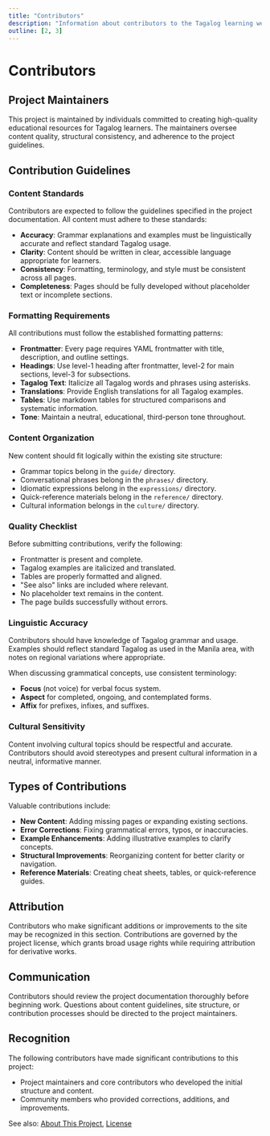 ```yaml
---
title: "Contributors"
description: "Information about contributors to the Tagalog learning website and contribution guidelines."
outline: [2, 3]
---
```


# Contributors

## Project Maintainers

This project is maintained by individuals committed to creating high-quality educational resources for Tagalog learners. The maintainers oversee content quality, structural consistency, and adherence to the project guidelines.

## Contribution Guidelines

### Content Standards

Contributors are expected to follow the guidelines specified in the project documentation. All content must adhere to these standards:

- **Accuracy**: Grammar explanations and examples must be linguistically accurate and reflect standard Tagalog usage.
- **Clarity**: Content should be written in clear, accessible language appropriate for learners.
- **Consistency**: Formatting, terminology, and style must be consistent across all pages.
- **Completeness**: Pages should be fully developed without placeholder text or incomplete sections.

### Formatting Requirements

All contributions must follow the established formatting patterns:

- **Frontmatter**: Every page requires YAML frontmatter with title, description, and outline settings.
- **Headings**: Use level-1 heading after frontmatter, level-2 for main sections, level-3 for subsections.
- **Tagalog Text**: Italicize all Tagalog words and phrases using asterisks.
- **Translations**: Provide English translations for all Tagalog examples.
- **Tables**: Use markdown tables for structured comparisons and systematic information.
- **Tone**: Maintain a neutral, educational, third-person tone throughout.

### Content Organization

New content should fit logically within the existing site structure:

- Grammar topics belong in the `guide/` directory.
- Conversational phrases belong in the `phrases/` directory.
- Idiomatic expressions belong in the `expressions/` directory.
- Quick-reference materials belong in the `reference/` directory.
- Cultural information belongs in the `culture/` directory.

### Quality Checklist

Before submitting contributions, verify the following:

- Frontmatter is present and complete.
- Tagalog examples are italicized and translated.
- Tables are properly formatted and aligned.
- "See also" links are included where relevant.
- No placeholder text remains in the content.
- The page builds successfully without errors.

### Linguistic Accuracy

Contributors should have knowledge of Tagalog grammar and usage. Examples should reflect standard Tagalog as used in the Manila area, with notes on regional variations where appropriate.

When discussing grammatical concepts, use consistent terminology:

- **Focus** (not voice) for verbal focus system.
- **Aspect** for completed, ongoing, and contemplated forms.
- **Affix** for prefixes, infixes, and suffixes.

### Cultural Sensitivity

Content involving cultural topics should be respectful and accurate. Contributors should avoid stereotypes and present cultural information in a neutral, informative manner.

## Types of Contributions

Valuable contributions include:

- **New Content**: Adding missing pages or expanding existing sections.
- **Error Corrections**: Fixing grammatical errors, typos, or inaccuracies.
- **Example Enhancements**: Adding illustrative examples to clarify concepts.
- **Structural Improvements**: Reorganizing content for better clarity or navigation.
- **Reference Materials**: Creating cheat sheets, tables, or quick-reference guides.

## Attribution

Contributors who make significant additions or improvements to the site may be recognized in this section. Contributions are governed by the project license, which grants broad usage rights while requiring attribution for derivative works.

## Communication

Contributors should review the project documentation thoroughly before beginning work. Questions about content guidelines, site structure, or contribution processes should be directed to the project maintainers.

## Recognition

The following contributors have made significant contributions to this project:

- Project maintainers and core contributors who developed the initial structure and content.
- Community members who provided corrections, additions, and improvements.

See also: [About This Project](./index.md), [License](./license.md)
